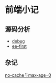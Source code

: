 # 前端小记
## 源码分析
* [debug](https://github.com/brunoyang/blog/issues/2)
* [ee-first](https://github.com/brunoyang/blog/issues/3)

## 杂记
[no-cache与max-age=0](https://github.com/brunoyang/blog/issues/1)
